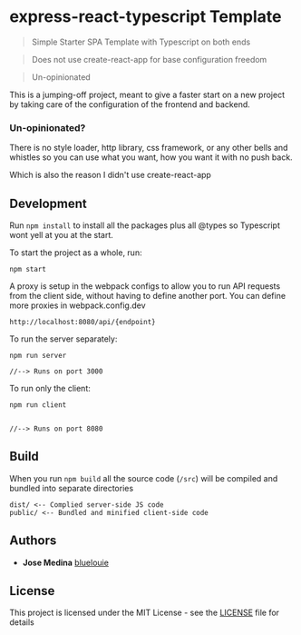 # express-react-typescript Template

> Simple Starter SPA Template with Typescript on both ends

> Does not use create-react-app for base configuration freedom

> Un-opinionated

This is a jumping-off project, meant to give a faster start on a new project by taking care of the configuration of the frontend and backend.

### Un-opinionated?

There is no style loader, http library, css framework, or  any other bells and whistles so you can use what you want, how you want it with no push back. 

Which is also the reason I didn't use create-react-app 

## Development
Run `npm install` to install all the packages plus all @types so Typescript wont yell at you at the start.

To start the project as a whole, run:

```
npm start
```

A proxy is setup in the webpack configs to allow you to run API requests from the client side, without having to define another port.
You can define more proxies in webpack.config.dev

```
http://localhost:8080/api/{endpoint}
```

To run the server separately:
```
npm run server

//--> Runs on port 3000
```

To run only the client:

```
npm run client


//--> Runs on port 8080
```



## Build

When you run `npm build` all the source code (`/src`) will be compiled and bundled into separate directories

```
dist/ <-- Complied server-side JS code
public/ <-- Bundled and minified client-side code
```



## Authors

* **Jose Medina**  [bluelouie](https://github.com/bluelouie)

## License

This project is licensed under the MIT License - see the [LICENSE](LICENSE) file for details

